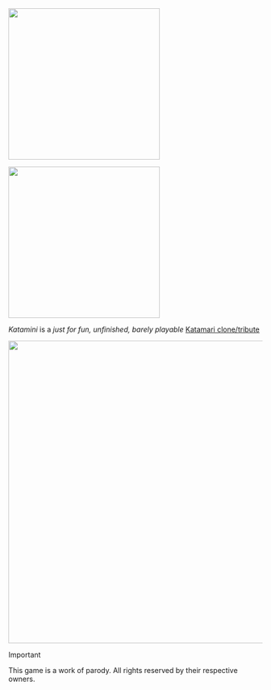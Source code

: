 <a href="https://lmangani.github.io/katamini/" target="_blank">
  
  <img src="https://github.com/user-attachments/assets/b07839ee-57c9-4474-853a-d6841f2bc148" width=300 />

</a>

<img src="https://github.com/user-attachments/assets/88e48ff0-5d5c-41cc-80bb-21b95d9cfd4a" width=300 /><br>

*Katamini* is a _just for fun, unfinished, barely playable_ [Katamari clone/tribute](https://archive.org/details/KatamariFortissimoDamacy/)


<!-- ![Katamini_demo-ezgif com-optimize](https://github.com/user-attachments/assets/0d210305-74e0-473b-96fa-d77987593c8e) -->

<img src="https://github.com/user-attachments/assets/c5fe2ad9-bfee-4e3e-b283-8768a11c2f6a" width=600 />

> [!IMPORTANT]  
> This game is a work of parody. All rights reserved by their respective owners.
